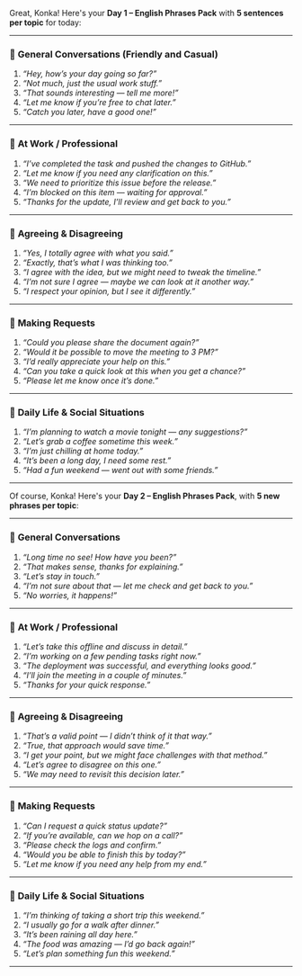 Great, Konka! Here's your **Day 1 – English Phrases Pack** with **5 sentences per topic** for today:

---

### 🔹 **General Conversations (Friendly and Casual)**

1. *“Hey, how’s your day going so far?”*
2. *“Not much, just the usual work stuff.”*
3. *“That sounds interesting — tell me more!”*
4. *“Let me know if you’re free to chat later.”*
5. *“Catch you later, have a good one!”*

---

### 🔹 **At Work / Professional**

1. *“I’ve completed the task and pushed the changes to GitHub.”*
2. *“Let me know if you need any clarification on this.”*
3. *“We need to prioritize this issue before the release.”*
4. *“I’m blocked on this item — waiting for approval.”*
5. *“Thanks for the update, I’ll review and get back to you.”*

---

### 🔹 **Agreeing & Disagreeing**

1. *“Yes, I totally agree with what you said.”*
2. *“Exactly, that’s what I was thinking too.”*
3. *“I agree with the idea, but we might need to tweak the timeline.”*
4. *“I’m not sure I agree — maybe we can look at it another way.”*
5. *“I respect your opinion, but I see it differently.”*

---

### 🔹 **Making Requests**

1. *“Could you please share the document again?”*
2. *“Would it be possible to move the meeting to 3 PM?”*
3. *“I’d really appreciate your help on this.”*
4. *“Can you take a quick look at this when you get a chance?”*
5. *“Please let me know once it’s done.”*

---

### 🔹 **Daily Life & Social Situations**

1. *“I’m planning to watch a movie tonight — any suggestions?”*
2. *“Let’s grab a coffee sometime this week.”*
3. *“I’m just chilling at home today.”*
4. *“It’s been a long day, I need some rest.”*
5. *“Had a fun weekend — went out with some friends.”*

---
Of course, Konka! Here's your **Day 2 – English Phrases Pack**, with **5 new phrases per topic**:

---

### 🔹 **General Conversations**

1. *“Long time no see! How have you been?”*
2. *“That makes sense, thanks for explaining.”*
3. *“Let’s stay in touch.”*
4. *“I’m not sure about that — let me check and get back to you.”*
5. *“No worries, it happens!”*

---

### 🔹 **At Work / Professional**

1. *“Let’s take this offline and discuss in detail.”*
2. *“I’m working on a few pending tasks right now.”*
3. *“The deployment was successful, and everything looks good.”*
4. *“I’ll join the meeting in a couple of minutes.”*
5. *“Thanks for your quick response.”*

---

### 🔹 **Agreeing & Disagreeing**

1. *“That’s a valid point — I didn’t think of it that way.”*
2. *“True, that approach would save time.”*
3. *“I get your point, but we might face challenges with that method.”*
4. *“Let’s agree to disagree on this one.”*
5. *“We may need to revisit this decision later.”*

---

### 🔹 **Making Requests**

1. *“Can I request a quick status update?”*
2. *“If you’re available, can we hop on a call?”*
3. *“Please check the logs and confirm.”*
4. *“Would you be able to finish this by today?”*
5. *“Let me know if you need any help from my end.”*

---

### 🔹 **Daily Life & Social Situations**

1. *“I’m thinking of taking a short trip this weekend.”*
2. *“I usually go for a walk after dinner.”*
3. *“It’s been raining all day here.”*
4. *“The food was amazing — I’d go back again!”*
5. *“Let’s plan something fun this weekend.”*

---

